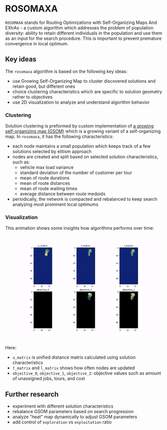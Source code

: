 # ROSOMAXA

`ROSOMAXA` stands for Routing Optimizations with Self-Organizing Maps And EXtrAs - a custom algorithm which addresses
the problem of population diversity: ability to retain different individuals in the population and use them as an input
for the search procedure. This is important to prevent premature convergence in local optimum.


## Key ideas

The `rosomaxa` algorithm is based on the following key ideas:

* use Growing Self-Organizing Map to cluster discovered solutions and retain good, but different ones
* choice clustering characteristics which are specific to solution geometry rather to objectives
* use 2D visualization to analyze and understand algorithm behavior


### Clustering

Solution clustering is preformed by custom implementation of [a growing self-organizing map (GSOM)](https://en.wikipedia.org/wiki/Growing_self-organizing_map)
which is a growing variant of a self-organizing map. In `rosomaxa`, it has the following characteristics:

* each node maintains a small population which keeps track of a few solutions selected by elitism approach
* nodes are created and split based on selected solution characteristics, such as:
     - vehicle max load variance
     - standard deviation of the number of customer per tour
     - mean of route durations
     - mean of route distances
     - mean of route waiting times
     - average distance between route medoids
* periodically, the network is compacted and rebalanced to keep search analyzing most prominent local optimums


### Visualization

This animation shows some insights how algorithms performs over time:

![Visualization example](../../resources/rosomaxa.gif "Visualization")

Here:
* `u_matrix` is unified distance matrix calculated using solution characteristics
* `t_matrix` and `l_matrix` shows how often nodes are updated
* `objective_0`, `objective_1`, `objective_2`: objective values such as amount of unassigned jobs, tours, and cost

## Further research

* experiment with different solution characteristics
* rebalance GSOM parameters based on search progression
* analyze "heat" map dynamically to adjust GSOM parameters
* add control of `exploration` vs `exploitation` ratio